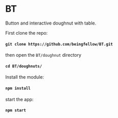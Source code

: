 # BT
Button and interactive doughnut with table.

First clone the repo:

#### `git clone https://github.com/beingfellow/BT.git`

 then open the `BT/doughnut` directory

#### `cd BT/doughnuts/`

Install the module:

#### `npm install`

start the app:

#### `npm start`

